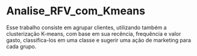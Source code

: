 # Analise_RFV_com_Kmeans

Esse trabalho consiste em agrupar clientes, utilizando também a clusterização K-means, com base em sua recência, frequência e valor gasto, classifica-los em uma classe e sugerir uma ação de marketing para cada grupo.
